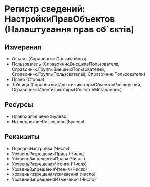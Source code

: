 ﻿# Регистр сведений: НастройкиПравОбъектов (Налаштування прав об`єктів)

## Измерения

- Объект (Справочник.ПапкиФайлов)
- Пользователь (Справочник.ВнешниеПользователи, Справочник.ГруппыВнешнихПользователей, Справочник.ГруппыПользователей, Справочник.Пользователи)
- Право (Строка)
- Таблица (Справочник.ИдентификаторыОбъектовРасширений, Справочник.ИдентификаторыОбъектовМетаданных)

## Ресурсы

- ПравоЗапрещено (Булево)
- НаследованиеРазрешено (Булево)

## Реквизиты

- ПорядокНастройки (Число)
- УровеньРазрешенияПрава (Число)
- УровеньЗапрещенияПрава (Число)
- УровеньРазрешенияЧтения (Число)
- УровеньЗапрещенияЧтения (Число)
- УровеньРазрешенияИзменения (Число)
- УровеньЗапрещенияИзменения (Число)

